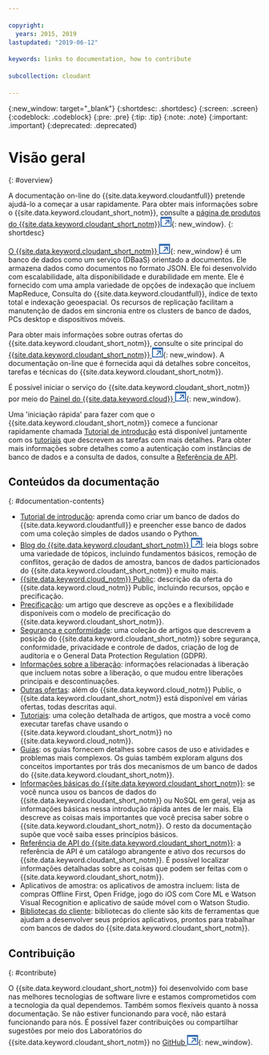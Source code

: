 ```yaml
---

copyright:
  years: 2015, 2019
lastupdated: "2019-06-12"

keywords: links to documentation, how to contribute

subcollection: cloudant

---
```


{:new_window: target="_blank"}
{:shortdesc: .shortdesc}
{:screen: .screen}
{:codeblock: .codeblock}
{:pre: .pre}
{:tip: .tip}
{:note: .note}
{:important: .important}
{:deprecated: .deprecated}

<!-- Acrolinx: 2018-06-01 -->

# Visão geral
{: #overview}

A documentação on-line do {{site.data.keyword.cloudantfull}} pretende ajudá-lo a começar a usar rapidamente. Para obter mais informações sobre o {{site.data.keyword.cloudant_short_notm}}, consulte a [página de produtos do {{site.data.keyword.cloudant_short_notm}}![Ícone de link externo](images/launch-glyph.svg "Ícone de link externo")](https://www.ibm.com/cloud/cloudant){: new_window}.
{: shortdesc}

[O {{site.data.keyword.cloudant_short_notm}} ![Ícone de link externo](images/launch-glyph.svg "Ícone de link externo")](https://www.youtube.com/watch?v=qdMTLK2vYoI){: new_window}
é um banco de dados como um serviço (DBaaS) orientado a documentos.
Ele armazena dados como documentos no formato JSON.
Ele foi desenvolvido com escalabilidade,
alta disponibilidade
e durabilidade em mente.
Ele é fornecido com uma ampla variedade de opções de indexação que incluem MapReduce,
Consulta do {{site.data.keyword.cloudantfull}},
índice de texto total
e indexação geoespacial.
Os recursos de replicação facilitam a manutenção de dados em sincronia entre os
clusters de banco de dados, PCs desktop e dispositivos móveis.

Para obter mais informações sobre outras ofertas do {{site.data.keyword.cloudant_short_notm}},
consulte o site principal do [{{site.data.keyword.cloudant_short_notm}} ![Ícone de link externo](images/launch-glyph.svg "Ícone de link externo")](https://www.ibm.com/cloud/cloudant){: new_window}.
A documentação on-line que é fornecida aqui dá
detalhes sobre conceitos, tarefas e técnicas
do {{site.data.keyword.cloudant_short_notm}}.

É possível iniciar o serviço do {{site.data.keyword.cloudant_short_notm}} por meio do [Painel do {{site.data.keyword.cloud}} ![Ícone de link externo](images/launch-glyph.svg "Ícone de link externo")](https://cloud.ibm.com/catalog/services/cloudant){: new_window}.

Uma 'iniciação rápida' para fazer com que o {{site.data.keyword.cloudant_short_notm}} comece a funcionar rapidamente chamada [Tutorial de introdução](/docs/services/Cloudant?topic=cloudant-getting-started#getting-started) está disponível juntamente com os [tutoriais](/docs/services/Cloudant?topic=cloudant-creating-an-ibm-cloudant-instance-on-ibm-cloud#creating-an-ibm-cloudant-instance-on-ibm-cloud) que descrevem as tarefas com mais detalhes.
Para obter mais informações sobre detalhes como a autenticação com instâncias de banco de dados e a consulta de dados, consulte a [Referência de API](/docs/services/Cloudant?topic=cloudant-api-reference-overview#api-reference-overview).

## Conteúdos da documentação
{: #documentation-contents}

*	[Tutorial de introdução](/docs/services/Cloudant?topic=cloudant-getting-started#getting-started): aprenda como criar um banco de dados do {{site.data.keyword.cloudantfull}} e preencher esse banco de dados com uma coleção simples de dados usando o Python.
*	[Blog do {{site.data.keyword.cloudant_short_notm}} ![Ícone de link externo](images/launch-glyph.svg "Ícone de link externo")](https://blog.cloudant.com/): leia blogs sobre uma variedade de tópicos, incluindo fundamentos básicos, remoção de conflitos, geração de dados de amostra, bancos de dados particionados do {{site.data.keyword.cloudant_short_notm}} e muito mais. 
*	[{{site.data.keyword.cloud_notm}} Public](/docs/services/Cloudant?topic=cloudant-ibm-cloud-public#ibm-cloud-public): descrição da oferta do {{site.data.keyword.cloud_notm}} Public, incluindo recursos, opção e precificação. 
*	[Precificação](/docs/services/Cloudant?topic=cloudant-pricing#pricing): um artigo que descreve as opções e a flexibilidade disponíveis com o modelo de precificação do {{site.data.keyword.cloudant_short_notm}}. 
*	[Segurança e conformidade](/docs/services/Cloudant?topic=cloudant-security#security): uma coleção de artigos que descrevem a posição do {{site.data.keyword.cloudant_short_notm}} sobre segurança, conformidade, privacidade e controle de dados, criação de log de auditoria e o General Data Protection Regulation (GDPR).
*	[Informações sobre a liberação](/docs/services/Cloudant?topic=cloudant-release-notes#release-notes): informações relacionadas à liberação que incluem notas sobre a liberação, o que mudou entre liberações principais e descontinuações. 
*	[Outras ofertas](/docs/services/Cloudant?topic=cloudant-ibm-cloud-dedicated#ibm-cloud-dedicated): além do {{site.data.keyword.cloud_notm}} Public, o {{site.data.keyword.cloudant_short_notm}} está disponível
em várias ofertas, todas descritas aqui.
* [Tutoriais](/docs/services/Cloudant?topic=cloudant-creating-an-ibm-cloudant-instance-on-ibm-cloud#creating-an-ibm-cloudant-instance-on-ibm-cloud): uma coleção detalhada de artigos,
que mostra a você como executar tarefas chave usando o {{site.data.keyword.cloudant_short_notm}} no {{site.data.keyword.cloud_notm}}.
*	[Guias](/docs/services/Cloudant?topic=cloudant-authorized-curl-acurl-#authorized-curl-acurl-): os guias fornecem detalhes sobre
casos de uso e atividades e problemas mais complexos.
	Os guias também exploram alguns dos conceitos importantes por trás dos mecanismos de um banco de dados do {{site.data.keyword.cloudant_short_notm}}.
*	[Informações básicas do {{site.data.keyword.cloudant_short_notm}}](/docs/services/Cloudant?topic=cloudant-ibm-cloudant-basics#ibm-cloudant-basics): se você nunca usou os bancos de dados do {{site.data.keyword.cloudant_short_notm}} ou NoSQL em geral,
veja as informações básicas nessa introdução rápida antes de ler mais.
	Ela descreve as coisas mais importantes que você precisa saber sobre o {{site.data.keyword.cloudant_short_notm}}.
	O resto da documentação supõe que você saiba esses princípios básicos.
*	[Referência de API do {{site.data.keyword.cloudant_short_notm}}](/docs/services/Cloudant?topic=cloudant-api-reference-overview#api-reference-overview): a referência de API é um catálogo abrangente e ativo dos recursos do {{site.data.keyword.cloudant_short_notm}}.
	É possível localizar informações detalhadas sobre as coisas que podem ser feitas com o {{site.data.keyword.cloudant_short_notm}}.
*	Aplicativos de amostra: os aplicativos de amostra incluem: lista de compras Offline First, Open Fridge, jogo do iOS com Core ML e Watson Visual Recognition e aplicativo de saúde móvel com o Watson Studio. 
*	[Bibliotecas do cliente](/docs/services/Cloudant?topic=cloudant-client-libraries#client-libraries): bibliotecas do cliente são kits de ferramentas que
ajudam a desenvolver seus próprios aplicativos,
prontos para trabalhar com bancos de dados do {{site.data.keyword.cloudant_short_notm}}.


## Contribuição
{: #contribute}

O {{site.data.keyword.cloudant_short_notm}} foi desenvolvido com base nas melhores tecnologias de software livre
e estamos comprometidos com a tecnologia da qual dependemos.
Também somos flexíveis quanto à nossa documentação.
Se não estiver funcionando para você,
não estará funcionando para nós.
É possível fazer contribuições ou compartilhar sugestões por meio dos
Laboratórios do {{site.data.keyword.cloudant_short_notm}} no [GitHub ![Ícone de link externo](images/launch-glyph.svg "Ícone de link externo")](https://github.com/cloudant-labs/slate){: new_window}.
